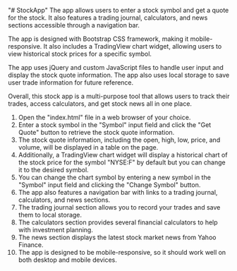 "# StockApp" 
The app allows users to enter a stock symbol and get a quote for the stock. It also features a trading journal, calculators, and news sections accessible through a navigation bar.

The app is designed with Bootstrap CSS framework, making it mobile-responsive. It also includes a TradingView chart widget, allowing users to view historical stock prices for a specific symbol.

The app uses jQuery and custom JavaScript files to handle user input and display the stock quote information. The app also uses local storage to save user trade information for future reference.

Overall, this stock app is a multi-purpose tool that allows users to track their trades, access calculators, and get stock news all in one place.


1. Open the "index.html" file in a web browser of your choice.
2. Enter a stock symbol in the "Symbol" input field and click the "Get Quote" button to retrieve the stock quote information.
3. The stock quote information, including the open, high, low, price, and volume, will be displayed in a table on the page.
4. Additionally, a TradingView chart widget will display a historical chart of the stock price for the symbol "NYSE:F" by default but you can change it to the desired symbol.
5. You can change the chart symbol by entering a new symbol in the "Symbol" input field and clicking the "Change Symbol" button.
6. The app also features a navigation bar with links to a trading journal, calculators, and news sections.
7. The trading journal section allows you to record your trades and save them to local storage.
8. The calculators section provides several financial calculators to help with investment planning.
9. The news section displays the latest stock market news from Yahoo Finance.
10. The app is designed to be mobile-responsive, so it should work well on both desktop and mobile devices.

